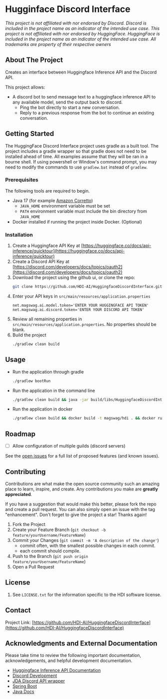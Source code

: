# Hugginface Discord Interface
_This project is not affiliated with nor endorsed by Discord. Discord is included in the project name as an indicator of the intended use case.
This project is not affiliated with nor endorsed by HuggingFace. HuggingFace is included in the project name as an indicator of the intended use case.
All trademarks are property of their respective owners_


## About The Project

Creates an interface between Huggingface Inference API and the Discord API.  

This project allows:
* A discord bot to send message text to a huggingface inference API to any available model, send the output back to discord.
  * Ping the bot directly to start a new conversation.
  * Reply to a previous response from the bot to continue an existing conversation.

## Getting Started

The HuggingFace Discord Interface project uses gradle as a built tool. The project includes a gradle wrapper so that gradle does not need to be installed ahead of time.
All examples assume that they will be ran in a bourne shell. If using powershell or Window's command prompt, you may need to modify the commands to use `gradlew.bat` instead of `gradlew`.

### Prerequisites

The following tools are required to begin.
* Java 17 (for example [Amazon Corretto](https://docs.aws.amazon.com/corretto/latest/corretto-17-ug/downloads-list.html))
  * `JAVA_HOME` environment variable must be set
  * `PATH` environment variable must include the bin directory from `JAVA_HOME`
* Docker installed if running the project inside Docker. (Optional)


### Installation

1. Create a Huggingface API Key at [https://huggingface.co/docs/api-inference/quicktour](https://huggingface.co/docs/api-inference/quicktour)
2. Create a Discord API Key at [https://discord.com/developers/docs/topics/oauth2](https://discord.com/developers/docs/topics/oauth2)
3. Download the project using the github ui, or clone the repo:
   ```sh
   git clone https://github.com/HDI-AI/HuggingfaceDiscordInterface.git
   ```
4. Enter your API keys in `src/main/resources/application.properties`
   ```
   net.magswag.ai.model.token='ENTER YOUR HUGGINGFACE API TOKEN'
   net.magswag.ai.discord.token='ENTER YOUR DISCORD API TOKEN'
   ```
5. Review all remaining properties in `src/main/resources/application.properties`. No properties should be blank.  
6. Build the project
   ```sh
   ./gradlew clean build
   ```

## Usage
* Run the application through gradle
   ```sh
   ./gradlew bootRun
   ```
* Run the application in the command line
   ```sh
   ./gradlew clean build && java -jar build/libs/HuggingfaceDiscordInterface-1.0.0.jar
   ```
* Run the application in docker
   ```sh
   ./gradlew clean build && docker build -t magswag/hdi . && docker run magswag/hdi
   ```


## Roadmap

- [ ] Allow configuration of multiple guilds (discord servers)

See the [open issues](https://github.com/HDI-AI/HuggingfaceDiscordInterface/issues) for a full list of proposed features (and known issues).


## Contributing

Contributions are what make the open source community such an amazing place to learn, inspire, and create. Any contributions you make are **greatly appreciated**.

If you have a suggestion that would make this better, please fork the repo and create a pull request. You can also simply open an issue with the tag "enhancement".
Don't forget to give the project a star! Thanks again!

1. Fork the Project
2. Create your Feature Branch (`git checkout -b feature/yourUsername/FeatureName`)
3. Commit your Changes (`git commit -m 'A description of the change'`)
   * commit often, with the smallest possible changes in each commit.
   * each commit should compile.
4. Push to the Branch (`git push origin feature/yourUsername/FeatureName`)
5. Open a Pull Request


## License

1. See `LICENSE.txt` for the information specific to the HDI software license. 

## Contact

Project Link: [https://github.com/HDI-AI/HuggingfaceDiscordInterface](https://github.com/HDI-AI/HuggingfaceDiscordInterface)

## Acknowledgments and External Documentation

Please take time to review the following important documentation, acknowledgements, and helpful development documentation.

* [Huggingface Inference API Documentation](https://huggingface.co/docs/api-inference/quicktour)
* [Discord Development](https://discord.com/developers/docs/intro)
* [JDA Discord API wrapper](https://github.com/discord-jda/JDA)
* [Spring Boot](https://docs.spring.io/spring-boot/docs/3.2.0/reference/html/)
* [Java Docs](https://docs.oracle.com/en/java/javase/17/docs/api/)
